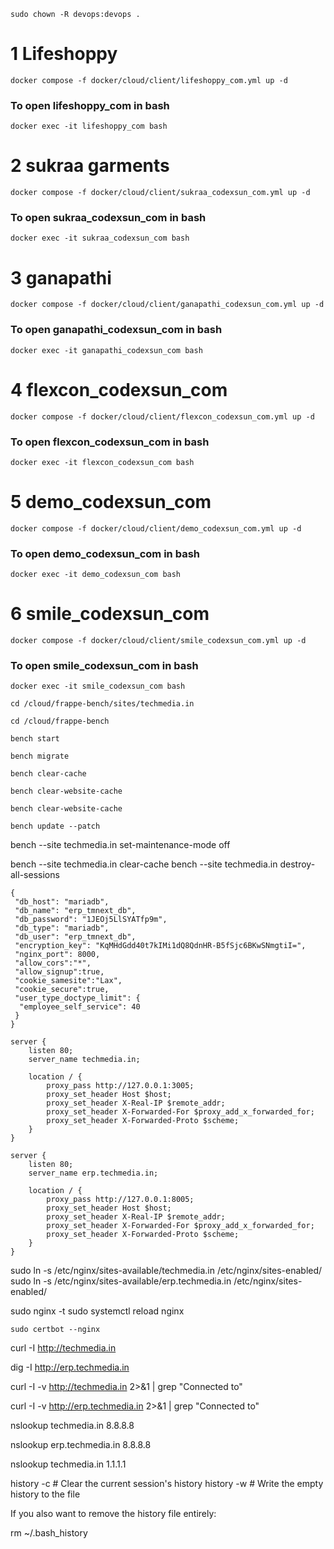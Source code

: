 ```
sudo chown -R devops:devops .
```


# 1  Lifeshoppy

```
docker compose -f docker/cloud/client/lifeshoppy_com.yml up -d
```
### To open lifeshoppy_com in bash

```
docker exec -it lifeshoppy_com bash
```

# 2 sukraa garments

```
docker compose -f docker/cloud/client/sukraa_codexsun_com.yml up -d
```
### To open sukraa_codexsun_com in bash
```
docker exec -it sukraa_codexsun_com bash
```

# 3  ganapathi

```
docker compose -f docker/cloud/client/ganapathi_codexsun_com.yml up -d
```
### To open ganapathi_codexsun_com in bash

```
docker exec -it ganapathi_codexsun_com bash
```


# 4  flexcon_codexsun_com

```
docker compose -f docker/cloud/client/flexcon_codexsun_com.yml up -d
```
### To open flexcon_codexsun_com in bash

```
docker exec -it flexcon_codexsun_com bash
```


# 5  demo_codexsun_com

```
docker compose -f docker/cloud/client/demo_codexsun_com.yml up -d
```
### To open demo_codexsun_com in bash

```
docker exec -it demo_codexsun_com bash
```


# 6  smile_codexsun_com

```
docker compose -f docker/cloud/client/smile_codexsun_com.yml up -d
```
### To open smile_codexsun_com in bash

```
docker exec -it smile_codexsun_com bash
```

















```
cd /cloud/frappe-bench/sites/techmedia.in
```

```
cd /cloud/frappe-bench
```

```
bench start
```

```
bench migrate
```

```
bench clear-cache
```

```
bench clear-website-cache
```

```
bench clear-website-cache
```


```
bench update --patch
```

bench --site techmedia.in  set-maintenance-mode off

bench --site techmedia.in clear-cache
bench --site techmedia.in destroy-all-sessions



```
{
 "db_host": "mariadb",
 "db_name": "erp_tmnext_db",
 "db_password": "1JEOj5LlSYATfp9m",
 "db_type": "mariadb",
 "db_user": "erp_tmnext_db",
 "encryption_key": "KqMHdGdd40t7kIMi1dQ8QdnHR-B5fSjc6BKwSNmgtiI=",
 "nginx_port": 8000,
 "allow_cors":"*",
 "allow_signup":true,
 "cookie_samesite":"Lax",
 "cookie_secure":true,
 "user_type_doctype_limit": {
  "employee_self_service": 40
 }
}
```


```
server {
    listen 80;
    server_name techmedia.in;

    location / {
        proxy_pass http://127.0.0.1:3005;
        proxy_set_header Host $host;
        proxy_set_header X-Real-IP $remote_addr;
        proxy_set_header X-Forwarded-For $proxy_add_x_forwarded_for;
        proxy_set_header X-Forwarded-Proto $scheme;
    }
}

```

```
server {
    listen 80;
    server_name erp.techmedia.in;

    location / {
        proxy_pass http://127.0.0.1:8005;
        proxy_set_header Host $host;
        proxy_set_header X-Real-IP $remote_addr;
        proxy_set_header X-Forwarded-For $proxy_add_x_forwarded_for;
        proxy_set_header X-Forwarded-Proto $scheme;
    }
}

```
sudo ln -s /etc/nginx/sites-available/techmedia.in /etc/nginx/sites-enabled/
sudo ln -s /etc/nginx/sites-available/erp.techmedia.in /etc/nginx/sites-enabled/

sudo nginx -t
sudo systemctl reload nginx


```
sudo certbot --nginx
```




curl -I http://techmedia.in

dig -I http://erp.techmedia.in

curl -I -v http://techmedia.in 2>&1 | grep "Connected to"

curl -I -v http://erp.techmedia.in 2>&1 | grep "Connected to"

nslookup techmedia.in 8.8.8.8

nslookup erp.techmedia.in 8.8.8.8

nslookup techmedia.in 1.1.1.1






history -c        # Clear the current session's history
history -w        # Write the empty history to the file

If you also want to remove the history file entirely:


rm ~/.bash_history


